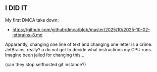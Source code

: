 ## I DID IT 

My first DMCA take down:
- https://github.com/github/dmca/blob/master/2025/10/2025-10-02-jetbrains-8.md

Apparantly, changing one line of text and changing one letter is a crime. JetBrains, really? u do not get to decide what instructions my CPU runs. Imagine been jailed for changing this...

(can they stop selfhosted git instance?)
